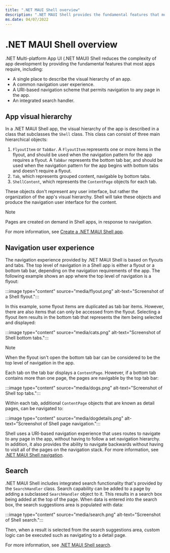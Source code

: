 ```yaml
---
title: ".NET MAUI Shell overview"
description: ".NET MAUI Shell provides the fundamental features that most apps require, including a common navigation user experience, a URI-based navigation scheme, and an integrated search handler."
ms.date: 04/07/2022
---
```


# .NET MAUI Shell overview

.NET Multi-platform App UI (.NET MAUI) Shell reduces the complexity of app development by providing the fundamental features that most apps require, including:

- A single place to describe the visual hierarchy of an app.
- A common navigation user experience.
- A URI-based navigation scheme that permits navigation to any page in the app.
- An integrated search handler.

## App visual hierarchy

In a .NET MAUI Shell app, the visual hierarchy of the app is described in a class that subclasses the `Shell` class. This class can consist of three main hierarchical objects:

1. `FlyoutItem` or `TabBar`. A `FlyoutItem` represents one or more items in the flyout, and should be used when the navigation pattern for the app requires a flyout. A `TabBar` represents the bottom tab bar, and should be used when the navigation pattern for the app begins with bottom tabs and doesn't require a flyout.
1. `Tab`, which represents grouped content, navigable by bottom tabs.
1. `ShellContent`, which represents the `ContentPage` objects for each tab.

These objects don't represent any user interface, but rather the organization of the app's visual hierarchy. Shell will take these objects and produce the navigation user interface for the content.

> [!NOTE]
> Pages are created on demand in Shell apps, in response to navigation.

For more information, see [Create a .NET MAUI Shell app](create.md).

## Navigation user experience

The navigation experience provided by .NET MAUI Shell is based on flyouts and tabs. The top level of navigation in a Shell app is either a flyout or a bottom tab bar, depending on the navigation requirements of the app. The following example shows an app where the top level of navigation is a flyout:

:::image type="content" source="media/flyout.png" alt-text="Screenshot of a Shell flyout.":::

In this example, some flyout items are duplicated as tab bar items. However, there are also items that can only be accessed from the flyout. Selecting a flyout item results in the bottom tab that represents the item being selected and displayed:

:::image type="content" source="media/cats.png" alt-text="Screenshot of Shell bottom tabs.":::

> [!NOTE]
> When the flyout isn't open the bottom tab bar can be considered to be the top level of navigation in the app.

Each tab on the tab bar displays a `ContentPage`. However, if a bottom tab contains more than one page, the pages are navigable by the top tab bar:

:::image type="content" source="media/dogs.png" alt-text="Screenshot of Shell top tabs.":::

Within each tab, additional `ContentPage` objects that are known as detail pages, can be navigated to:

:::image type="content" source="media/dogdetails.png" alt-text="Screenshot of Shell page navigation.":::

Shell uses a URI-based navigation experience that uses routes to navigate to any page in the app, without having to follow a set navigation hierarchy. In addition, it also provides the ability to navigate backwards without having to visit all of the pages on the navigation stack. For more information, see [.NET MAUI Shell navigation](navigation.md).

## Search

.NET MAUI Shell includes integrated search functionality that's provided by the `SearchHandler` class. Search capability can be added to a page by adding a subclassed `SearchHandler` object to it. This results in a search box being added at the top of the page. When data is entered into the search box, the search suggestions area is populated with data:

:::image type="content" source="media/search.png" alt-text="Screenshot of Shell search.":::

Then, when a result is selected from the search suggestions area, custom logic can be executed such as navigating to a detail page.

For more information, see [.NET MAUI Shell search](search.md).
